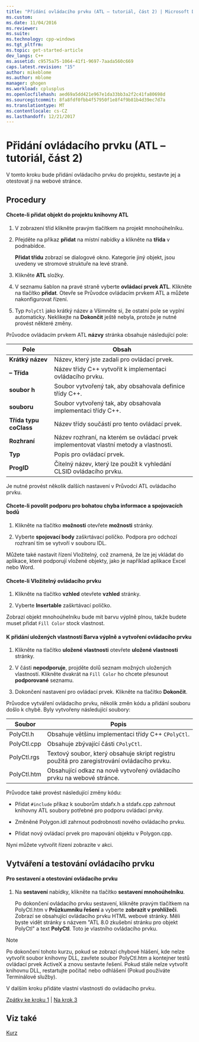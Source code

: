 ```yaml
---
title: "Přidání ovládacího prvku (ATL – tutoriál, část 2) | Microsoft Docs"
ms.custom: 
ms.date: 11/04/2016
ms.reviewer: 
ms.suite: 
ms.technology: cpp-windows
ms.tgt_pltfrm: 
ms.topic: get-started-article
dev_langs: C++
ms.assetid: c9575a75-1064-41f1-9697-7aada560c669
caps.latest.revision: "15"
author: mikeblome
ms.author: mblome
manager: ghogen
ms.workload: cplusplus
ms.openlocfilehash: aed69a5dd421e967e1da33bb3a2f2c41fa80698d
ms.sourcegitcommit: 8fa8fdf0fbb4f57950f1e8f4f9b81b4d39ec7d7a
ms.translationtype: MT
ms.contentlocale: cs-CZ
ms.lasthandoff: 12/21/2017
---
```

# <a name="adding-a-control-atl-tutorial-part-2"></a>Přidání ovládacího prvku (ATL – tutoriál, část 2)
V tomto kroku bude přidání ovládacího prvku do projektu, sestavte jej a otestovat ji na webové stránce.  
  
## <a name="procedures"></a>Procedury  
  
#### <a name="to-add-an-object-to-an-atl-project"></a>Chcete-li přidat objekt do projektu knihovny ATL  
  
1.  V zobrazení tříd klikněte pravým tlačítkem na projekt mnohoúhelníku.  
  
2.  Přejděte na příkaz **přidat** na místní nabídky a klikněte na **třída** v podnabídce.  
  
     **Přidat třídu** zobrazí se dialogové okno. Kategorie jiný objekt, jsou uvedeny ve stromové struktuře na levé straně.  
  
3.  Klikněte **ATL** složky.  
  
4.  V seznamu šablon na pravé straně vyberte **ovládací prvek ATL**. Klikněte na tlačítko **přidat**. Otevře se Průvodce ovládacím prvkem ATL a můžete nakonfigurovat řízení.  
  
5.  Typ `PolyCtl` jako krátký název a Všimněte si, že ostatní pole se vyplní automaticky. Neklikejte na **Dokončit** ještě nebyla, protože je nutné provést některé změny.  
  
 Průvodce ovládacím prvkem ATL **názvy** stránka obsahuje následující pole:  
  
|Pole|Obsah|  
|-----------|--------------|  
|**Krátký název**|Název, který jste zadali pro ovládací prvek.|  
|**– Třída**|Název třídy C++ vytvořit k implementaci ovládacího prvku.|  
|**soubor h**|Soubor vytvořený tak, aby obsahovala definice třídy C++.|  
|**souboru**|Soubor vytvořený tak, aby obsahovala implementaci třídy C++.|  
|**Třída typu coClass**|Název třídy součástí pro tento ovládací prvek.|  
|**Rozhraní**|Název rozhraní, na kterém se ovládací prvek implementovat vlastní metody a vlastnosti.|  
|**Typ**|Popis pro ovládací prvek.|  
|**ProgID**|Čitelný název, který lze použít k vyhledání CLSID ovládacího prvku.|  
  
 Je nutné provést několik dalších nastavení v Průvodci ATL ovládacího prvku.  
  
#### <a name="to-enable-support-for-rich-error-information-and-connection-points"></a>Chcete-li povolit podporu pro bohatou chyba informace a spojovacích bodů  
  
1.  Klikněte na tlačítko **možnosti** otevřete **možnosti** stránky.  
  
2.  Vyberte **spojovací body** zaškrtávací políčko. Podpora pro odchozí rozhraní tím se vytvoří v souboru IDL.  
  
 Můžete také nastavit řízení Vložitelný, což znamená, že lze jej vkládat do aplikace, které podporují vložené objekty, jako je například aplikace Excel nebo Word.  
  
#### <a name="to-make-the-control-insertable"></a>Chcete-li Vložitelný ovládacího prvku  
  
1.  Klikněte na tlačítko **vzhled** otevřete **vzhled** stránky.  
  
2.  Vyberte **Insertable** zaškrtávací políčko.  
  
 Zobrazí objekt mnohoúhelníku bude mít barvu výplně plnou, takže budete muset přidat `Fill Color` stock vlastnost.  
  
#### <a name="to-add-a-fill-color-stock-property-and-create-the-control"></a>K přidání uložených vlastností Barva výplně a vytvoření ovládacího prvku  
  
1.  Klikněte na tlačítko **uložené vlastnosti** otevřete **uložené vlastnosti** stránky.  
  
2.  V části **nepodporuje**, projděte dolů seznam možných uložených vlastností. Klikněte dvakrát na `Fill Color` ho chcete přesunout **podporované** seznamu.  
  
3.  Dokončení nastavení pro ovládací prvek. Klikněte na tlačítko **Dokončit**.  
  
 Průvodce vytváření ovládacího prvku, několik změn kódu a přidání souboru došlo k chybě. Byly vytvořeny následující soubory:  
  
|Soubor|Popis|  
|----------|-----------------|  
|PolyCtl.h|Obsahuje většinu implementaci třídy C++ `CPolyCtl`.|  
|PolyCtl.cpp|Obsahuje zbývající části `CPolyCtl`.|  
|PolyCtl.rgs|Textový soubor, který obsahuje skript registru použitá pro zaregistrování ovládacího prvku.|  
|PolyCtl.htm|Obsahující odkaz na nově vytvořený ovládacího prvku na webové stránce.|  
  
 Průvodce také provést následující změny kódu:  
  
-   Přidat `#include` příkaz k souborům stdafx.h a stdafx.cpp zahrnout knihovny ATL soubory potřebné pro podporu ovládací prvky.  
  
-   Změněné Polygon.idl zahrnout podrobnosti nového ovládacího prvku.  
  
-   Přidat nový ovládací prvek pro mapování objektu v Polygon.cpp.  
  
 Nyní můžete vytvořit řízení zobrazíte v akci.  
  
## <a name="building-and-testing-the-control"></a>Vytváření a testování ovládacího prvku  
  
#### <a name="to-build-and-test-the-control"></a>Pro sestavení a otestování ovládacího prvku  
  
1.  Na **sestavení** nabídky, klikněte na tlačítko **sestavení mnohoúhelníku**.  
  
     Po dokončení ovládacího prvku sestavení, klikněte pravým tlačítkem na PolyCtl.htm v **Průzkumníku řešení** a vyberte **zobrazit v prohlížeči**. Zobrazí se obsahující ovládacího prvku HTML webové stránky. Měli byste vidět stránky s názvem "ATL 8.0 zkušební stránku pro objekt PolyCtl" a text **PolyCtl**. Toto je vlastního ovládacího prvku.  
  
> [!NOTE]
>  Po dokončení tohoto kurzu, pokud se zobrazí chybové hlášení, kde nelze vytvořit soubor knihovny DLL, zavřete soubor PolyCtl.htm a kontejner testů ovládací prvek ActiveX a znovu sestavte řešení. Pokud stále nelze vytvořit knihovnu DLL, restartujte počítač nebo odhlášení (Pokud používáte Terminálové služby).  
  
 V dalším kroku přidáte vlastní vlastnosti do ovládacího prvku.  
  
 [Zpátky ke kroku 1](../atl/creating-the-project-atl-tutorial-part-1.md) &#124; [Na krok 3](../atl/adding-a-property-to-the-control-atl-tutorial-part-3.md)  
  
## <a name="see-also"></a>Viz také  
 [Kurz](../atl/active-template-library-atl-tutorial.md)


